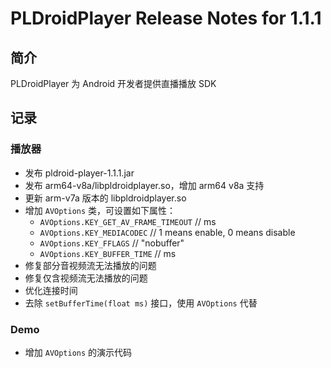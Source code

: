 # PLDroidPlayer Release Notes for 1.1.1

## 简介
PLDroidPlayer 为 Android 开发者提供直播播放 SDK

## 记录

### 播放器

- 发布 pldroid-player-1.1.1.jar 
- 发布 arm64-v8a/libpldroidplayer.so，增加 arm64 v8a 支持
- 更新 arm-v7a 版本的 libpldroidplayer.so
- 增加 `AVOptions` 类，可设置如下属性：
  * `AVOptions.KEY_GET_AV_FRAME_TIMEOUT`  // ms
  * `AVOptions.KEY_MEDIACODEC`            // 1 means enable, 0 means disable
  * `AVOptions.KEY_FFLAGS`                // "nobuffer"
  * `AVOptions.KEY_BUFFER_TIME`           // ms
- 修复部分音视频流无法播放的问题
- 修复仅含视频流无法播放的问题
- 优化连接时间
- 去除 `setBufferTime(float ms)` 接口，使用 `AVOptions` 代替


### Demo
- 增加 `AVOptions` 的演示代码
